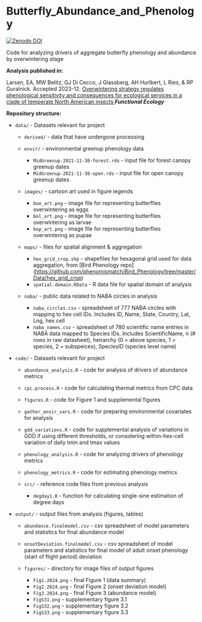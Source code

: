 # Butterfly_Abundance_and_Phenology

[![Zenodo DOI](https://zenodo.org/badge/DOI/10.5281/zenodo.4532885.svg)](https://doi.org/10.5281/zenodo.4532885)

Code for analyzing drivers of aggregate butterfly phenology and abundance by overwintering stage

**Analysis published in:**

Larsen, EA, MW Belitz, GJ Di Cecco, J Glassberg, AH Hurlbert, L Ries, & RP Guralnick. Accepted 2023-12. [Overwintering strategy regulates phenological sensitivity and consequences for ecological services in a clade of temperate North American insects ](https://besjournals.onlinelibrary.wiley.com/journal/13652435) __*Functional Ecology*__


**Repository structure:**

* `data/` - Datasets relevant for project
  * `derived/`  - data that have undergone processing


  * `envir/`  - environmental greenup phenology data
    * `MidGreenup-2021-11-30-forest.rds` - input file for forest canopy greenup dates
    * `MidGreenup-2021-11-30-open.rds` - input file for open canopy greenup dates

  * `images/`  - cartoon art used in figure legends
    * `boe_art.png` - image file for representing butterflies overwintering as eggs
    * `bol_art.png` - image file for representing butterflies overwintering as larvae
    * `bop_art.png` - image file for representing butterflies overwintering as pupae

  * `maps/`  - files for spatial alignment &  aggregation
    * `hex_grid_crop.shp` - shapefiles for hexagonal grid used for data aggregation, from [Bird Phenology repo] (https://github.com/phenomismatch/Bird_Phenology/tree/master/Data/hex_grid_crop)
    * `spatial.domain.RData` - R data file for spatial domain of analysis
    
  * `naba/` - public data related to NABA circles in analysis
    * `naba_circles.csv` - spreadsheet of 777 NABA circles with mapping to hex cell IDs. Includes ID, Name, State,	Country, Lat,	Lng, hex cell
    * `naba_names.csv` - spreadsheet of 780 scientific name entries in NABA data mapped to Species IDs.  Includes ScientificName, n (# rows in raw datasheet), heirarchy (0 = above species, 1 = species, 2 = subspeices), SpeciesID (species level name)


* `code/` - Datasets relevant for project
  * `abundance_analysis.R` - code for analysis of drivers of abundance metrics
  * `cpc.process.R` - code for calculating thermal metrics from CPC data
  * `figures.R` - code for Figure 1 and supplemental figures
  * `gather_envir_vars.R` - code for preparing environmental covariates for analysis
  * `gdd_variations.R` - code for supplemental analysis of variations in GDD if using different thresholds, or considering within-hex-cell variation of daily tmin and tmax values
  * `phenology_analysis.R` - code for analyzing drivers of phenology metrics
  * `phenology_metrics.R` - code for estimating phenology metrics
  
  * `src/`  - reference code files from previous analysis
    * `degday1.R` - function for calculating single-sine estimation of degree days

* `output/` - output files from analysis (figures, tables)
  * `abundance.finalmodel.csv`  - csv spreadsheet of model parameters and statistics for final abundance model
  * `onsetDeviation.finalmodel.csv` - csv spreadsheet of model parameters and statistics for final model of adult onset phenology (start of flight period) deviation

  * `figures/`  - directory for image files of output figures
    * `Fig1.2024.png` - final Figure 1 (data summary)
    * `Fig2.2024.png` - final Figure 2 (onset deviation model)
    * `Fig3.2024.png` - final Figure 3 (abundance model)
    * `FigS31.png` - supplementary figure 3.1
    * `FigS32.png` - supplementary figure 3.2
    * `FigS33.png` - supplementary figure 3.3
